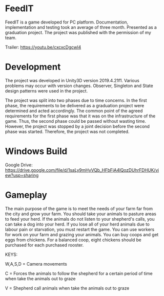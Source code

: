 # FeedIT
 FeedIT is a game developed for PC platform. Documentation, implementation and testing took an average of three month. Presented as a graduation project. The project was published with the permission of my team.

Trailer: https://youtu.be/cxcxcDgcwI4

# Development
The project was developed in Unity3D version 2019.4.21f1. Various problems may occur with version changes. Observer, Singleton and State design patterns were used in the project.

The project was split into two phases due to time concerns. In the first phase, the requirements to be delivered as a graduation project were determined and acted accordingly. The common point of the agreed requirements for the first phase was that it was on the infrastructure of the game. Thus, the second phase could be passed without wasting time. However, the project was stopped by a joint decision before the second phase was started. Therefore, the project was not completed.



# Windows Build

Google Drive: https://drive.google.com/file/d/1saLy9mHyVQb_HFbFjA4lQozDUhrFDHUK/view?usp=sharing


# Gameplay

The main purpose of the game is to meet the needs of your farm far from the city and grow your farm. You should take your animals to pasture areas to feed your herd. If the animals do not listen to your shepherd's calls, you can take a dog into your herd. If you lose all of your herd animals due to labour pain or starvation, you must restart the game. You can use workers for work on your farm and grazing your animals. You can buy coops and get eggs from chickens. For a balanced coop, eight chickens should be purchased for each purchased rooster.

KEYS:

W,A,S,D = Camera movements

C = Forces the animals to follow the shepherd for a certain period of time when take the animals out to graze

V = Shepherd call animals when take the animals out to graze


